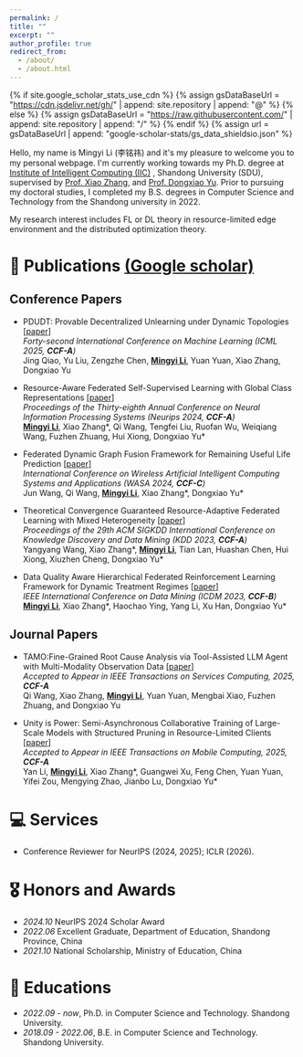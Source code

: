 ```yaml
---
permalink: /
title: ""
excerpt: ""
author_profile: true
redirect_from: 
  - /about/
  - /about.html
---
```


{% if site.google_scholar_stats_use_cdn %}
{% assign gsDataBaseUrl = "https://cdn.jsdelivr.net/gh/" | append: site.repository | append: "@" %}
{% else %}
{% assign gsDataBaseUrl = "https://raw.githubusercontent.com/" | append: site.repository | append: "/" %}
{% endif %}
{% assign url = gsDataBaseUrl | append: "google-scholar-stats/gs_data_shieldsio.json" %}

<span class='anchor' id='about-me'></span>

Hello, my name is Mingyi Li (李铭祎) and it's my pleasure to welcome you to my personal webpage. I'm currently working towards my Ph.D. degree at [Institute of Intelligent Computing (IIC)](https://iic.sdu.edu.cn/) , Shandong University (SDU), supervised by [Prof. Xiao Zhang](https://tobexiao1.github.io/xiaozhangsdu.github.io/), and [Prof. Dongxiao Yu](https://scholar.google.com/citations?user=hiQxuHYAAAAJ). Prior to pursuing my doctoral studies, I completed my B.S. degrees in Computer Science and Technology from the Shandong university in 2022.

My research interest includes FL or DL theory in resource-limited edge environment and the distributed optimization theory. 
<!--I have published more than 100 papers at the top international AI conferences with total <a href='https://scholar.google.com/citations?user=F15bMN8AAAAJ'>google scholar citations <strong><span id='total_cit'>260000+</span></strong></a>-->

<!-- # 🔥 News-->
<!-- - *2022.02*: &nbsp;🎉🎉 Lorem ipsum dolor sit amet, consectetur adipiscing elit. Vivamus ornare aliquet ipsum, ac tempus justo dapibus sit amet. -->
<!-- - *2022.02*: &nbsp;🎉🎉 Lorem ipsum dolor sit amet, consectetur adipiscing elit. Vivamus ornare aliquet ipsum, ac tempus justo dapibus sit amet. -->

<span class='anchor' id='publications'></span>
# 📝 Publications [(Google scholar)](https://scholar.google.com/citations?user=F15bMN8AAAAJ)
## Conference Papers
- PDUDT: Provable Decentralized Unlearning under Dynamic Topologies [[paper](https://openreview.net/forum?id=K0Vg8b7nyI)]  
  *Forty-second International Conference on Machine Learning (ICML 2025, **CCF-A**)*                                         
  Jing Qiao, Yu Liu, Zengzhe Chen, **<u>Mingyi Li</u>**, Yuan Yuan, Xiao Zhang, Dongxiao Yu

- Resource-Aware Federated Self-Supervised Learning with Global Class Representations [[paper](https://proceedings.neurips.cc/paper_files/paper/2024/hash/13707aad517ddd6c09ea02e0f55e1e7a-Abstract-Conference.html)]  
  *Proceedings of the Thirty-eighth Annual Conference on Neural Information Processing Systems (Neurips 2024, **CCF-A**)*  
  **<u>Mingyi Li</u>**, Xiao Zhang\*, Qi Wang, Tengfei Liu, Ruofan Wu, Weiqiang Wang, Fuzhen Zhuang, Hui Xiong, Dongxiao Yu\*

- Federated Dynamic Graph Fusion Framework for Remaining Useful Life Prediction [[paper](https://link.springer.com/chapter/10.1007/978-3-031-71467-2_13)]  
  *International Conference on Wireless Artificial Intelligent Computing Systems and Applications (WASA 2024, **CCF-C**)*  
  Jun Wang, Qi Wang, **<u>Mingyi Li</u>**, Xiao Zhang\*, Dongxiao Yu\*

- Theoretical Convergence Guaranteed Resource-Adaptive Federated Learning with Mixed Heterogeneity [[paper](https://dl.acm.org/doi/abs/10.1145/3580305.3599521)]  
  *Proceedings of the 29th ACM SIGKDD International Conference on Knowledge Discovery and Data Mining (KDD 2023, **CCF-A**)*  
  Yangyang Wang, Xiao Zhang\*, **<u>Mingyi Li</u>**, Tian Lan, Huashan Chen, Hui Xiong, Xiuzhen Cheng, Dongxiao Yu\*

- Data Quality Aware Hierarchical Federated Reinforcement Learning Framework for Dynamic Treatment Regimes [[paper](https://ieeexplore.ieee.org/abstract/document/10415818)]  
  *IEEE International Conference on Data Mining (ICDM 2023, **CCF-B**)*  
  **<u>Mingyi Li</u>**, Xiao Zhang\*, Haochao Ying, Yang Li, Xu Han, Dongxiao Yu\*

## Journal Papers
- TAMO:Fine-Grained Root Cause Analysis via Tool-Assisted LLM Agent with Multi-Modality Observation Data [[paper](https://arxiv.org/abs/2504.20462)]  
  *Accepted to Appear in IEEE Transactions on Services Computing, 2025, **CCF-A***  
  Qi Wang, Xiao Zhang, **<u>Mingyi Li</u>**, Yuan Yuan, Mengbai Xiao, Fuzhen Zhuang, and Dongxiao Yu

- Unity is Power: Semi-Asynchronous Collaborative Training of Large-Scale Models with Structured Pruning in Resource-Limited Clients [[paper](https://arxiv.org/abs/2410.08457)]  
  *Accepted to Appear in IEEE Transactions on Mobile Computing, 2025, **CCF-A***  
  Yan Li, **<u>Mingyi Li</u>**, Xiao Zhang\*, Guangwei Xu, Feng Chen, Yuan Yuan, Yifei Zou, Mengying Zhao, Jianbo Lu, Dongxiao Yu\*


# 💻 Services
- Conference Reviewer for NeurIPS (2024, 2025); ICLR (2026).

# 🎖 Honors and Awards
- *2024.10* NeurIPS 2024 Scholar Award
- *2022.06* Excellent Graduate, Department of Education, Shandong Province, China 
- *2021.10* National Scholarship, Ministry of Education, China

# 📖 Educations
- *2022.09 - now*, Ph.D. in Computer Science and Technology. Shandong University.
- *2018.09 - 2022.06*, B.E. in Computer Science and Technology. Shandong University.

<!--# 💬 Invited Talks -->
<!-- - *2021.06*, Lorem ipsum dolor sit amet, consectetur adipiscing elit. Vivamus ornare aliquet ipsum, ac tempus justo dapibus sit amet. -->
<!-- - *2021.03*, Lorem ipsum dolor sit amet, consectetur adipiscing elit. Vivamus ornare aliquet ipsum, ac tempus justo dapibus sit amet.  \| [\[video\]](https://github.com/)-->

